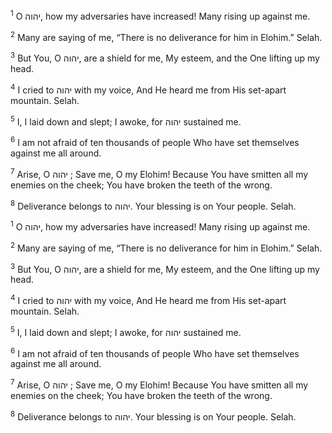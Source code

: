 <sup>1</sup> O יהוה, how my adversaries have increased! Many rising up against me.

<sup>2</sup> Many are saying of me, “There is no deliverance for him in Elohim.” Selah.

<sup>3</sup> But You, O יהוה, are a shield for me, My esteem, and the One lifting up my head.

<sup>4</sup> I cried to יהוה with my voice, And He heard me from His set-apart mountain. Selah.

<sup>5</sup> I, I laid down and slept; I awoke, for יהוה sustained me.

<sup>6</sup> I am not afraid of ten thousands of people Who have set themselves against me all around.

<sup>7</sup> Arise, O יהוה ; Save me, O my Elohim! Because You have smitten all my enemies on the cheek; You have broken the teeth of the wrong.

<sup>8</sup> Deliverance belongs to יהוה. Your blessing is on Your people. Selah.

<sup>1</sup> O יהוה, how my adversaries have increased! Many rising up against me.

<sup>2</sup> Many are saying of me, “There is no deliverance for him in Elohim.” Selah.

<sup>3</sup> But You, O יהוה, are a shield for me, My esteem, and the One lifting up my head.

<sup>4</sup> I cried to יהוה with my voice, And He heard me from His set-apart mountain. Selah.

<sup>5</sup> I, I laid down and slept; I awoke, for יהוה sustained me.

<sup>6</sup> I am not afraid of ten thousands of people Who have set themselves against me all around.

<sup>7</sup> Arise, O יהוה ; Save me, O my Elohim! Because You have smitten all my enemies on the cheek; You have broken the teeth of the wrong.

<sup>8</sup> Deliverance belongs to יהוה. Your blessing is on Your people. Selah.

